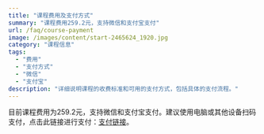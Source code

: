 ```yaml
---
title: "课程费用及支付方式"
summary: "课程费用259.2元，支持微信和支付宝支付"
url: /faq/course-payment
image: /images/content/start-2465624_1920.jpg
category: "课程信息"
tags:
  - "费用"
  - "支付方式"
  - "微信"
  - "支付宝"
description: "详细说明课程的收费标准和可用的支付方式，包括具体的支付流程。"
---
```


目前课程费用为259.2元，支持微信和支付宝支付。建议使用电脑或其他设备扫码支付，点击此链接进行支付：[支付链接](https://s.zhaikr.com/c-payment)。
